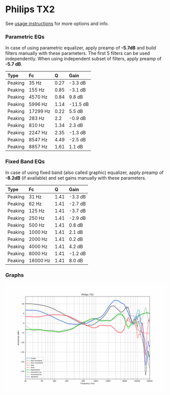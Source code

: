 # Philips TX2
See [usage instructions](https://github.com/jaakkopasanen/AutoEq#usage) for more options and info.

### Parametric EQs
In case of using parametric equalizer, apply preamp of **-5.7dB** and build filters manually
with these parameters. The first 5 filters can be used independently.
When using independent subset of filters, apply preamp of **-5.7 dB**.

| Type    | Fc       |    Q | Gain     |
|:--------|:---------|:-----|:---------|
| Peaking | 35 Hz    | 0.27 | -3.3 dB  |
| Peaking | 155 Hz   | 0.85 | -3.1 dB  |
| Peaking | 4570 Hz  | 0.84 | 9.8 dB   |
| Peaking | 5996 Hz  | 1.14 | -11.5 dB |
| Peaking | 17299 Hz | 0.22 | 5.5 dB   |
| Peaking | 283 Hz   | 2.2  | -0.9 dB  |
| Peaking | 810 Hz   | 1.34 | 2.3 dB   |
| Peaking | 2247 Hz  | 2.35 | -1.3 dB  |
| Peaking | 8547 Hz  | 4.49 | -2.5 dB  |
| Peaking | 8857 Hz  | 1.61 | 1.1 dB   |

### Fixed Band EQs
In case of using fixed band (also called graphic) equalizer, apply preamp of **-8.2dB**
(if available) and set gains manually with these parameters.

| Type    | Fc       |    Q | Gain    |
|:--------|:---------|:-----|:--------|
| Peaking | 31 Hz    | 1.41 | -3.3 dB |
| Peaking | 62 Hz    | 1.41 | -2.7 dB |
| Peaking | 125 Hz   | 1.41 | -3.7 dB |
| Peaking | 250 Hz   | 1.41 | -2.9 dB |
| Peaking | 500 Hz   | 1.41 | 0.8 dB  |
| Peaking | 1000 Hz  | 1.41 | 2.1 dB  |
| Peaking | 2000 Hz  | 1.41 | 0.2 dB  |
| Peaking | 4000 Hz  | 1.41 | 4.2 dB  |
| Peaking | 8000 Hz  | 1.41 | -1.2 dB |
| Peaking | 16000 Hz | 1.41 | 8.0 dB  |

### Graphs
![](./Philips%20TX2.png)